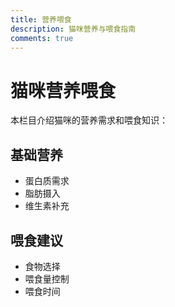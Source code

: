 ```yaml
---
title: 营养喂食
description: 猫咪营养与喂食指南
comments: true
---
```


# 猫咪营养喂食

本栏目介绍猫咪的营养需求和喂食知识：

## 基础营养
- 蛋白质需求
- 脂肪摄入
- 维生素补充

## 喂食建议
- 食物选择
- 喂食量控制
- 喂食时间
